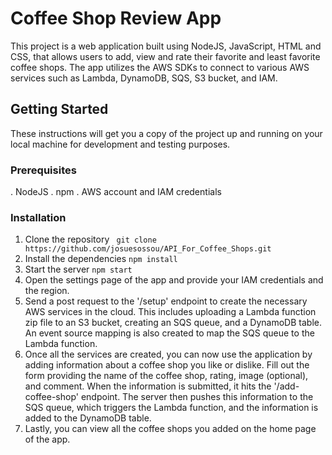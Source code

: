 # Coffee Shop Review App
This project is a web application built using NodeJS, JavaScript, HTML and CSS, that allows users to add, view and rate their favorite and least favorite coffee shops. The app utilizes the AWS SDKs to connect to various AWS services such as Lambda, DynamoDB, SQS, S3 bucket, and IAM.

## Getting Started
These instructions will get you a copy of the project up and running on your local machine for development and testing purposes.

### Prerequisites
. NodeJS
. npm
. AWS account and IAM credentials

### Installation
1. Clone the repository
``` git clone https://github.com/josuesossou/API_For_Coffee_Shops.git```
2. Install the dependencies
``` npm install ```
3. Start the server
```npm start```
4. Open the settings page of the app and provide your IAM credentials and the region.
5. Send a post request to the '/setup' endpoint to create the necessary AWS services in the cloud. This includes uploading a Lambda function zip file to an S3 bucket, creating an SQS queue, and a DynamoDB table. An event source mapping is also created to map the SQS queue to the Lambda function.
6. Once all the services are created, you can now use the application by adding information about a coffee shop you like or dislike. Fill out the form providing the name of the coffee shop, rating, image (optional), and comment. When the information is submitted, it hits the '/add-coffee-shop' endpoint. The server then pushes this information to the SQS queue, which triggers the Lambda function, and the information is added to the DynamoDB table.
7. Lastly, you can view all the coffee shops you added on the home page of the app.